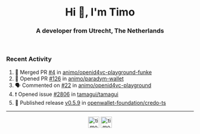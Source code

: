 <h1 align="center">Hi 👋, I'm Timo</h1>
<h3 align="center">A developer from Utrecht, The Netherlands</h3>
<br/>
<!-- https://github.com/rahuldkjain/github-profile-readme-generator --!>

<!--  <p align="left"><img src="https://github-readme-stats.vercel.app/api?username=timoglastra&show_icons=true&count_private=true&" alt="timoglastra" /></p> --!>

<!--
Github language stats
<p align="left"><img src="https://github-readme-stats.vercel.app/api/top-langs/?username=timoglastra&layout=compact" alt="timoglastra" /><p>
-->

<!-- Codestats language stats -->
<!-- <p align="left"><img src="https://codestats-readme.vercel.app/api/top-langs/?username=timoglastra&layout=compact&language_count=12" alt="timoglastra" /><p>    --!>
  
<h3>Recent Activity</h3>

<!--START_SECTION:activity-->
1. 🎉 Merged PR [#4](https://github.com/animo/openid4vc-playground-funke/pull/4) in [animo/openid4vc-playground-funke](https://github.com/animo/openid4vc-playground-funke)
2. 💪 Opened PR [#126](https://github.com/animo/paradym-wallet/pull/126) in [animo/paradym-wallet](https://github.com/animo/paradym-wallet)
3. 🗣 Commented on [#22](https://github.com/animo/openid4vc-playground/pull/22#issuecomment-2244684728) in [animo/openid4vc-playground](https://github.com/animo/openid4vc-playground)
4. ❗ Opened issue [#2806](https://github.com/tamagui/tamagui/issues/2806) in [tamagui/tamagui](https://github.com/tamagui/tamagui)
5. 🚀 Published release [v0.5.9](https://github.com/openwallet-foundation/credo-ts/releases/tag/v0.5.9) in [openwallet-foundation/credo-ts](https://github.com/openwallet-foundation/credo-ts)
<!--END_SECTION:activity-->

---

<p align="center">
<a href="https://twitter.com/timoglastra" target="blank"><img align="center" src="https://cdn.jsdelivr.net/npm/simple-icons@3.0.1/icons/twitter.svg" alt="timoglastra" height="30" width="30" /></a>
<a href="https://linkedin.com/in/timoglastra" target="blank"><img align="center" src="https://cdn.jsdelivr.net/npm/simple-icons@3.0.1/icons/linkedin.svg" alt="timoglastra" height="30" width="30" /></a>
</p>



